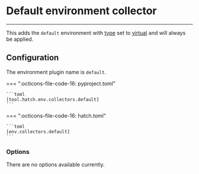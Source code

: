 # Default environment collector

-----

This adds the `default` environment with [type](../../config/environment/overview.md#type) set to [virtual](../environment/virtual.md) and will always be applied.

## Configuration

The environment plugin name is `default`.

=== ":octicons-file-code-16: pyproject.toml"

    ```toml
    [tool.hatch.env.collectors.default]
    ```

=== ":octicons-file-code-16: hatch.toml"

    ```toml
    [env.collectors.default]
    ```

### Options

There are no options available currently.
